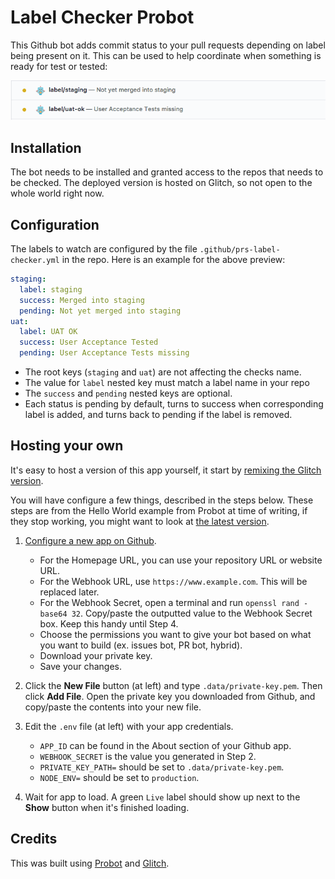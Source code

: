 Label Checker Probot
====================

This Github bot adds commit status to your pull requests depending
on label being present on it. This can be used to help coordinate
when something is ready for test or tested:

![preview](img/pending-checks-preview.png "Pending status preview")

Installation
------------

The bot needs to be installed and granted access to the repos that needs to be checked.
The deployed version is hosted on Glitch, so not open to the whole world right now.

Configuration
-------------

The labels to watch are configured by the file `.github/prs-label-checker.yml` in the repo.
Here is an example for the above preview:

```yaml
staging:
  label: staging
  success: Merged into staging
  pending: Not yet merged into staging
uat:
  label: UAT OK
  success: User Acceptance Tested
  pending: User Acceptance Tests missing
```

- The root keys (`staging` and `uat`) are not affecting the checks name.
- The value for `label` nested key must match a label name in your repo
- The `success` and `pending` nested keys are optional.
- Each status is pending by default, turns to success when corresponding 
  label is added, and turns back to pending if the label is removed.

Hosting your own
----------------

It's easy to host a version of this app yourself, it start by
[remixing the Glitch version](https://glitch.com/edit/#!/remix/probot-labels-checker).

You will have configure a few things, described in the steps below. These steps
are from the Hello World example from Probot at time of writing, if they stop working, 
you might want to look at [the latest version](https://glitch.com/edit/#!/probot-hello-world). 

1. [Configure a new app on Github](https://github.com/settings/apps/new).
    - For the Homepage URL, you can use your repository URL or website URL. 
    - For the Webhook URL, use `https://www.example.com`. This will be replaced later.
    - For the Webhook Secret, open a terminal and run `openssl rand -base64 32`. 
      Copy/paste the outputted value to the Webhook Secret box. Keep this handy
      until Step 4.
    - Choose the permissions you want to give your bot based on what you want to build (ex. issues bot, PR bot, hybrid).
    - Download your private key.
    - Save your changes.

2. Click the **New File** button (at left) and type `.data/private-key.pem`. Then click **Add File**. Open the private key you downloaded from Github, and copy/paste the contents into your new file.

3. Edit the `.env` file (at left) with your app credentials. 
    - `APP_ID` can be found in the About section of your Github app.
    - `WEBHOOK_SECRET` is the value you generated in Step 2.
    - `PRIVATE_KEY_PATH=` should be set to `.data/private-key.pem`. 
    - `NODE_ENV=` should be set to `production`. 

4. Wait for app to load. A green `Live` label should show up next to the **Show** button when it's finished loading.


Credits
-------

This was built using [Probot](https://probot.github.io/) and [Glitch](https://glitch.com).
